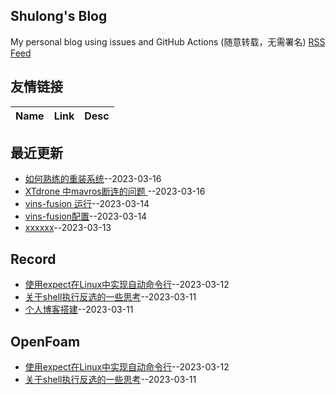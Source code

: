 ## Shulong's Blog
My personal blog using issues and GitHub Actions (随意转载，无需署名)
[RSS Feed](https://raw.githubusercontent.com/shu1ong/gitblog/master/feed.xml)
## 友情链接
| Name | Link | Desc | 
 | ---- | ---- | ---- |
## 最近更新
- [如何熟练的重装系统](https://github.com/shu1ong/gitblog/issues/10)--2023-03-16
- [XTdrone 中mavros断连的问题 ](https://github.com/shu1ong/gitblog/issues/9)--2023-03-16
- [vins-fusion 运行](https://github.com/shu1ong/gitblog/issues/8)--2023-03-14
- [vins-fusion配置](https://github.com/shu1ong/gitblog/issues/7)--2023-03-14
- [xxxxxx](https://github.com/shu1ong/gitblog/issues/6)--2023-03-13
## Record
- [使用expect在Linux中实现自动命令行](https://github.com/shu1ong/gitblog/issues/5)--2023-03-12
- [关于shell执行反选的一些思考](https://github.com/shu1ong/gitblog/issues/4)--2023-03-11
- [个人博客搭建](https://github.com/shu1ong/gitblog/issues/3)--2023-03-11
## OpenFoam
- [使用expect在Linux中实现自动命令行](https://github.com/shu1ong/gitblog/issues/5)--2023-03-12
- [关于shell执行反选的一些思考](https://github.com/shu1ong/gitblog/issues/4)--2023-03-11
